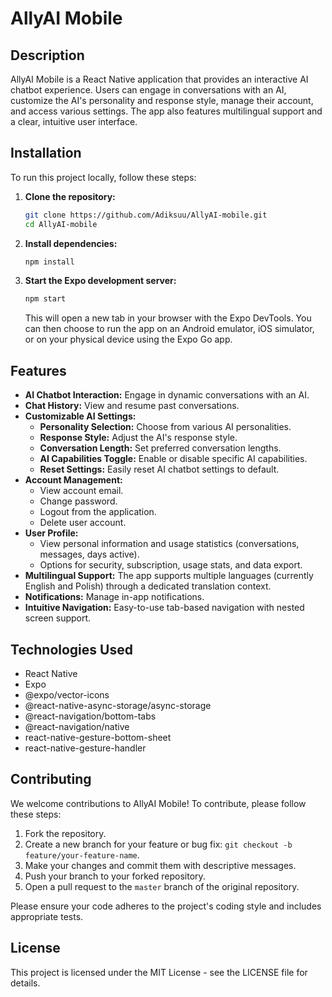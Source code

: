# AllyAI Mobile

## Description

AllyAI Mobile is a React Native application that provides an interactive AI chatbot experience. Users can engage in conversations with an AI, customize the AI's personality and response style, manage their account, and access various settings. The app also features multilingual support and a clear, intuitive user interface.

## Installation

To run this project locally, follow these steps:

1.  **Clone the repository:**

    ```bash
    git clone https://github.com/Adiksuu/AllyAI-mobile.git
    cd AllyAI-mobile
    ```

2.  **Install dependencies:**

    ```bash
    npm install
    ```

3.  **Start the Expo development server:**

    ```bash
    npm start
    ```

    This will open a new tab in your browser with the Expo DevTools. You can then choose to run the app on an Android emulator, iOS simulator, or on your physical device using the Expo Go app.

## Features

-   **AI Chatbot Interaction:** Engage in dynamic conversations with an AI.
-   **Chat History:** View and resume past conversations.
-   **Customizable AI Settings:**
    -   **Personality Selection:** Choose from various AI personalities.
    -   **Response Style:** Adjust the AI's response style.
    -   **Conversation Length:** Set preferred conversation lengths.
    -   **AI Capabilities Toggle:** Enable or disable specific AI capabilities.
    -   **Reset Settings:** Easily reset AI chatbot settings to default.
-   **Account Management:**
    -   View account email.
    -   Change password.
    -   Logout from the application.
    -   Delete user account.
-   **User Profile:**
    -   View personal information and usage statistics (conversations, messages, days active).
    -   Options for security, subscription, usage stats, and data export.
-   **Multilingual Support:** The app supports multiple languages (currently English and Polish) through a dedicated translation context.
-   **Notifications:** Manage in-app notifications.
-   **Intuitive Navigation:** Easy-to-use tab-based navigation with nested screen support.

## Technologies Used

-   React Native
-   Expo
-   @expo/vector-icons
-   @react-native-async-storage/async-storage
-   @react-navigation/bottom-tabs
-   @react-navigation/native
-   react-native-gesture-bottom-sheet
-   react-native-gesture-handler

## Contributing

We welcome contributions to AllyAI Mobile! To contribute, please follow these steps:

1.  Fork the repository.
2.  Create a new branch for your feature or bug fix: `git checkout -b feature/your-feature-name`.
3.  Make your changes and commit them with descriptive messages.
4.  Push your branch to your forked repository.
5.  Open a pull request to the `master` branch of the original repository.

Please ensure your code adheres to the project's coding style and includes appropriate tests.

## License

This project is licensed under the MIT License - see the LICENSE file for details.
